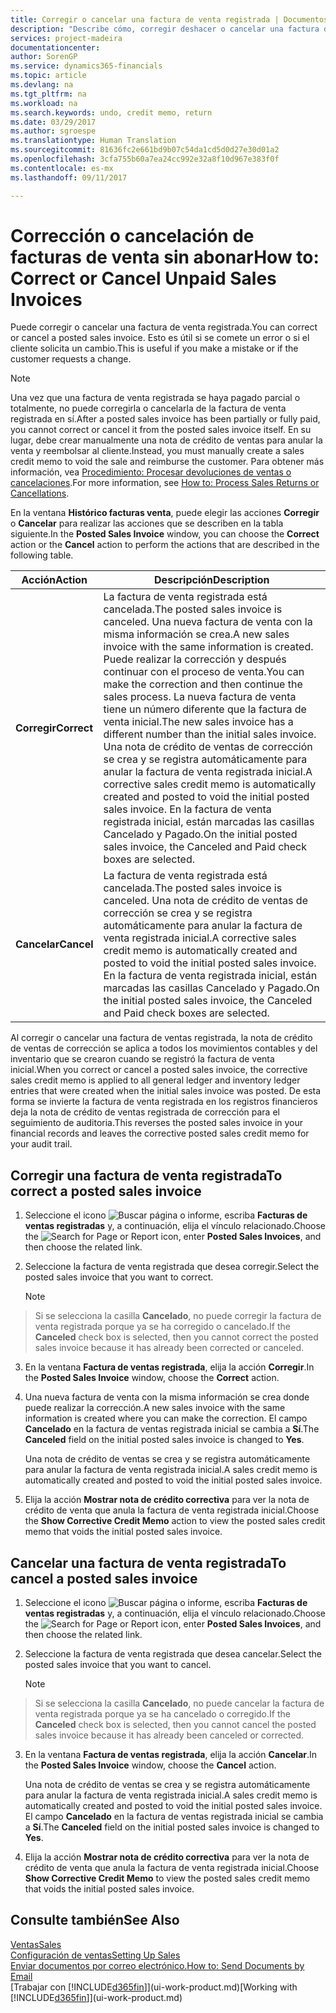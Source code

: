 ```yaml
---
title: Corregir o cancelar una factura de venta registrada | Documentos de Microsoft
description: "Describe cómo, corregir deshacer o cancelar una factura de venta registrada y aplicar una nota de crédito de venta."
services: project-madeira
documentationcenter: 
author: SorenGP
ms.service: dynamics365-financials
ms.topic: article
ms.devlang: na
ms.tgt_pltfrm: na
ms.workload: na
ms.search.keywords: undo, credit memo, return
ms.date: 03/29/2017
ms.author: sgroespe
ms.translationtype: Human Translation
ms.sourcegitcommit: 81636fc2e661bd9b07c54da1cd5d0d27e30d01a2
ms.openlocfilehash: 3cfa755b60a7ea24cc992e32a8f10d967e383f0f
ms.contentlocale: es-mx
ms.lasthandoff: 09/11/2017

---
```

# <a name="how-to-correct-or-cancel-unpaid-sales-invoices"></a><span data-ttu-id="bbba6-103">Corrección o cancelación de facturas de venta sin abonar</span><span class="sxs-lookup"><span data-stu-id="bbba6-103">How to: Correct or Cancel Unpaid Sales Invoices</span></span>
<span data-ttu-id="bbba6-104">Puede corregir o cancelar una factura de venta registrada.</span><span class="sxs-lookup"><span data-stu-id="bbba6-104">You can correct or cancel a posted sales invoice.</span></span> <span data-ttu-id="bbba6-105">Esto es útil si se comete un error o si el cliente solicita un cambio.</span><span class="sxs-lookup"><span data-stu-id="bbba6-105">This is useful if you make a mistake or if the customer requests a change.</span></span>

> [!NOTE]  
>   <span data-ttu-id="bbba6-106">Una vez que una factura de venta registrada se haya pagado parcial o totalmente, no puede corregirla o cancelarla de la factura de venta registrada en sí.</span><span class="sxs-lookup"><span data-stu-id="bbba6-106">After a posted sales invoice has been partially or fully paid, you cannot correct or cancel it from the posted sales invoice itself.</span></span> <span data-ttu-id="bbba6-107">En su lugar, debe crear manualmente una nota de crédito de ventas para anular la venta y reembolsar al cliente.</span><span class="sxs-lookup"><span data-stu-id="bbba6-107">Instead, you must manually create a sales credit memo to void the sale and reimburse the customer.</span></span> <span data-ttu-id="bbba6-108">Para obtener más información, vea [Procedimiento: Procesar devoluciones de ventas o cancelaciones](sales-how-process-sales-returns-cancellations.md).</span><span class="sxs-lookup"><span data-stu-id="bbba6-108">For more information, see [How to: Process Sales Returns or Cancellations](sales-how-process-sales-returns-cancellations.md).</span></span>

<span data-ttu-id="bbba6-109">En la ventana **Histórico facturas venta**, puede elegir las acciones **Corregir** o **Cancelar** para realizar las acciones que se describen en la tabla siguiente.</span><span class="sxs-lookup"><span data-stu-id="bbba6-109">In the **Posted Sales Invoice** window, you can choose the **Correct** action or the **Cancel** action to perform the actions that are described in the following table.</span></span>

| <span data-ttu-id="bbba6-110">Acción</span><span class="sxs-lookup"><span data-stu-id="bbba6-110">Action</span></span> | <span data-ttu-id="bbba6-111">Descripción</span><span class="sxs-lookup"><span data-stu-id="bbba6-111">Description</span></span> |
| --- | --- |
| <span data-ttu-id="bbba6-112">**Corregir**</span><span class="sxs-lookup"><span data-stu-id="bbba6-112">**Correct**</span></span> |<span data-ttu-id="bbba6-113">La factura de venta registrada está cancelada.</span><span class="sxs-lookup"><span data-stu-id="bbba6-113">The posted sales invoice is canceled.</span></span> <span data-ttu-id="bbba6-114">Una nueva factura de venta con la misma información se crea.</span><span class="sxs-lookup"><span data-stu-id="bbba6-114">A new sales invoice with the same information is created.</span></span> <span data-ttu-id="bbba6-115">Puede realizar la corrección y después continuar con el proceso de venta.</span><span class="sxs-lookup"><span data-stu-id="bbba6-115">You can make the correction and then continue the sales process.</span></span> <span data-ttu-id="bbba6-116">La nueva factura de venta tiene un número diferente que la factura de venta inicial.</span><span class="sxs-lookup"><span data-stu-id="bbba6-116">The new sales invoice has a different number than the initial sales invoice.</span></span> <span data-ttu-id="bbba6-117">Una nota de crédito de ventas de corrección se crea y se registra automáticamente para anular la factura de venta registrada inicial.</span><span class="sxs-lookup"><span data-stu-id="bbba6-117">A corrective sales credit memo is automatically created and posted to void the initial posted sales invoice.</span></span> <span data-ttu-id="bbba6-118">En la factura de venta registrada inicial, están marcadas las casillas Cancelado y Pagado.</span><span class="sxs-lookup"><span data-stu-id="bbba6-118">On the initial posted sales invoice, the Canceled and Paid check boxes are selected.</span></span> |
| <span data-ttu-id="bbba6-119">**Cancelar**</span><span class="sxs-lookup"><span data-stu-id="bbba6-119">**Cancel**</span></span> |<span data-ttu-id="bbba6-120">La factura de venta registrada está cancelada.</span><span class="sxs-lookup"><span data-stu-id="bbba6-120">The posted sales invoice is canceled.</span></span> <span data-ttu-id="bbba6-121">Una nota de crédito de ventas de corrección se crea y se registra automáticamente para anular la factura de venta registrada inicial.</span><span class="sxs-lookup"><span data-stu-id="bbba6-121">A corrective sales credit memo is automatically created and posted to void the initial posted sales invoice.</span></span> <span data-ttu-id="bbba6-122">En la factura de venta registrada inicial, están marcadas las casillas Cancelado y Pagado.</span><span class="sxs-lookup"><span data-stu-id="bbba6-122">On the initial posted sales invoice, the Canceled and Paid check boxes are selected.</span></span> |

<span data-ttu-id="bbba6-123">Al corregir o cancelar una factura de ventas registrada, la nota de crédito de ventas de corrección se aplica a todos los movimientos contables y del inventario que se crearon cuando se registró la factura de venta inicial.</span><span class="sxs-lookup"><span data-stu-id="bbba6-123">When you correct or cancel a posted sales invoice, the corrective sales credit memo is applied to all general ledger and inventory ledger entries that were created when the initial sales invoice was posted.</span></span> <span data-ttu-id="bbba6-124">De esta forma se invierte la factura de venta registrada en los registros financieros deja la nota de crédito de ventas registrada de corrección para el seguimiento de auditoria.</span><span class="sxs-lookup"><span data-stu-id="bbba6-124">This reverses the posted sales invoice in your financial records and leaves the corrective posted sales credit memo for your audit trail.</span></span>

## <a name="to-correct-a-posted-sales-invoice"></a><span data-ttu-id="bbba6-125">Corregir una factura de venta registrada</span><span class="sxs-lookup"><span data-stu-id="bbba6-125">To correct a posted sales invoice</span></span>
1. <span data-ttu-id="bbba6-126">Seleccione el icono ![Buscar página o informe](media/ui-search/search_small.png "icono Buscar página o informe"), escriba **Facturas de ventas registradas** y, a continuación, elija el vínculo relacionado.</span><span class="sxs-lookup"><span data-stu-id="bbba6-126">Choose the ![Search for Page or Report](media/ui-search/search_small.png "Search for Page or Report icon") icon, enter **Posted Sales Invoices**, and then choose the related link.</span></span>  
2. <span data-ttu-id="bbba6-127">Seleccione la factura de venta registrada que desea corregir.</span><span class="sxs-lookup"><span data-stu-id="bbba6-127">Select the posted sales invoice that you want to correct.</span></span>

    > [!NOTE]  
>   <span data-ttu-id="bbba6-128">Si se selecciona la casilla **Cancelado**, no puede corregir la factura de venta registrada porque ya se ha corregido o cancelado.</span><span class="sxs-lookup"><span data-stu-id="bbba6-128">If the **Canceled** check box is selected, then you cannot correct the posted sales invoice because it has already been corrected or canceled.</span></span>
3. <span data-ttu-id="bbba6-129">En la ventana **Factura de ventas registrada**, elija la acción **Corregir**.</span><span class="sxs-lookup"><span data-stu-id="bbba6-129">In the **Posted Sales Invoice** window, choose the **Correct** action.</span></span>  
4. <span data-ttu-id="bbba6-130">Una nueva factura de venta con la misma información se crea donde puede realizar la corrección.</span><span class="sxs-lookup"><span data-stu-id="bbba6-130">A new sales invoice with the same information is created where you can make the correction.</span></span> <span data-ttu-id="bbba6-131">El campo **Cancelado** en la factura de ventas registrada inicial se cambia a **Sí**.</span><span class="sxs-lookup"><span data-stu-id="bbba6-131">The **Canceled** field on the initial posted sales invoice is changed to **Yes**.</span></span>

    <span data-ttu-id="bbba6-132">Una nota de crédito de ventas se crea y se registra automáticamente para anular la factura de venta registrada inicial.</span><span class="sxs-lookup"><span data-stu-id="bbba6-132">A sales credit memo is automatically created and posted to void the initial posted sales invoice.</span></span>
5. <span data-ttu-id="bbba6-133">Elija la acción **Mostrar nota de crédito correctiva** para ver la nota de crédito de venta que anula la factura de venta registrada inicial.</span><span class="sxs-lookup"><span data-stu-id="bbba6-133">Choose the **Show Corrective Credit Memo** action to view the posted sales credit memo that voids the initial posted sales invoice.</span></span>

## <a name="to-cancel-a-posted-sales-invoice"></a><span data-ttu-id="bbba6-134">Cancelar una factura de venta registrada</span><span class="sxs-lookup"><span data-stu-id="bbba6-134">To cancel a posted sales invoice</span></span>
1. <span data-ttu-id="bbba6-135">Seleccione el icono ![Buscar página o informe](media/ui-search/search_small.png "icono Buscar página o informe"), escriba **Facturas de ventas registradas** y, a continuación, elija el vínculo relacionado.</span><span class="sxs-lookup"><span data-stu-id="bbba6-135">Choose the ![Search for Page or Report](media/ui-search/search_small.png "Search for Page or Report icon") icon, enter **Posted Sales Invoices**, and then choose the related link.</span></span>  
2. <span data-ttu-id="bbba6-136">Seleccione la factura de venta registrada que desea cancelar.</span><span class="sxs-lookup"><span data-stu-id="bbba6-136">Select the posted sales invoice that you want to cancel.</span></span>

    > [!NOTE]  
>   <span data-ttu-id="bbba6-137">Si se selecciona la casilla **Cancelado**, no puede cancelar la factura de venta registrada porque ya se ha cancelado o corregido.</span><span class="sxs-lookup"><span data-stu-id="bbba6-137">If the **Canceled** check box is selected, then you cannot cancel the posted sales invoice because it has already been canceled or corrected.</span></span>
3. <span data-ttu-id="bbba6-138">En la ventana **Factura de ventas registrada**, elija la acción **Cancelar**.</span><span class="sxs-lookup"><span data-stu-id="bbba6-138">In the **Posted Sales Invoice** window, choose the **Cancel** action.</span></span>

    <span data-ttu-id="bbba6-139">Una nota de crédito de ventas se crea y se registra automáticamente para anular la factura de venta registrada inicial.</span><span class="sxs-lookup"><span data-stu-id="bbba6-139">A sales credit memo is automatically created and posted to void the initial posted sales invoice.</span></span> <span data-ttu-id="bbba6-140">El campo **Cancelado** en la factura de ventas registrada inicial se cambia a **Sí**.</span><span class="sxs-lookup"><span data-stu-id="bbba6-140">The **Canceled** field on the initial posted sales invoice is changed to **Yes**.</span></span>
4. <span data-ttu-id="bbba6-141">Elija la acción **Mostrar nota de crédito correctiva** para ver la nota de crédito de venta que anula la factura de venta registrada inicial.</span><span class="sxs-lookup"><span data-stu-id="bbba6-141">Choose **Show Corrective Credit Memo** to view the posted sales credit memo that voids the initial posted sales invoice.</span></span>

## <a name="see-also"></a><span data-ttu-id="bbba6-142">Consulte también</span><span class="sxs-lookup"><span data-stu-id="bbba6-142">See Also</span></span>
[<span data-ttu-id="bbba6-143">Ventas</span><span class="sxs-lookup"><span data-stu-id="bbba6-143">Sales</span></span>](sales-manage-sales.md)  
[<span data-ttu-id="bbba6-144">Configuración de ventas</span><span class="sxs-lookup"><span data-stu-id="bbba6-144">Setting Up Sales</span></span>](sales-setup-sales.md)  
[<span data-ttu-id="bbba6-145">Enviar documentos por correo electrónico.</span><span class="sxs-lookup"><span data-stu-id="bbba6-145">How to: Send Documents by Email</span></span>](ui-how-send-documents-email.md)  
<span data-ttu-id="bbba6-146">[Trabajar con [!INCLUDE[d365fin](includes/d365fin_md.md)]](ui-work-product.md)</span><span class="sxs-lookup"><span data-stu-id="bbba6-146">[Working with [!INCLUDE[d365fin](includes/d365fin_md.md)]](ui-work-product.md)</span></span>

